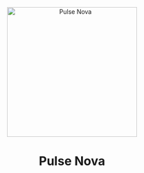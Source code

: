 <div align="center">
  <img src="https://github.com/user-attachments/assets/5216b189-f45b-46f2-9920-fd6982581aa9" alt="Pulse Nova" width="300"/>
  <h1>Pulse Nova</h1>
</div>
